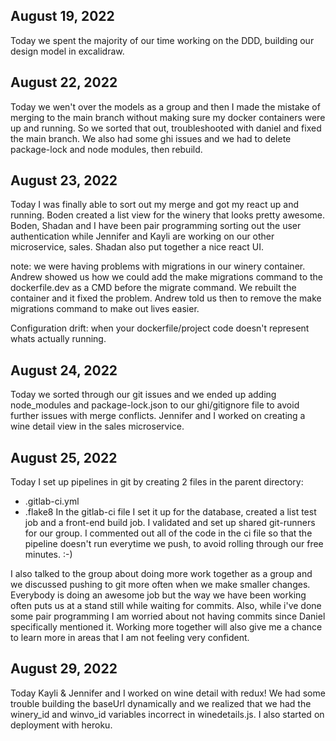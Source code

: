 

## August 19, 2022

Today we spent the majority of our time working on the DDD, building our design model in excalidraw. 

## August 22, 2022

Today we wen't over the models as a group and then I made the mistake of merging to the main branch without making sure my docker containers were up and running. So we sorted that out, troubleshooted with daniel and fixed the main branch. We also had some ghi issues and we had to delete package-lock and node modules, then rebuild. 

## August 23, 2022

Today I was finally able to sort out my merge and got my react up and running. Boden created a list view for the winery that looks pretty awesome. Boden, Shadan and I have been pair programming sorting out the user authentication while Jennifer and Kayli are working on our other microservice, sales. Shadan also put together a nice react UI.

note: we were having problems with migrations in our winery container. Andrew showed us how we could add the make migrations command to the dockerfile.dev as a CMD before the migrate command. We rebuilt the container and it fixed the problem. Andrew told us then to remove the make migrations command to make out lives easier. 

Configuration drift: when your dockerfile/project code doesn't represent whats actually running.

## August 24, 2022

Today we sorted through our git issues and we ended up adding node_modules and package-lock.json to our ghi/gitignore file to avoid further issues with merge conflicts. Jennifer and I worked on creating a wine detail view in the sales microservice. 

## August 25, 2022

Today I set up pipelines in git by creating 2 files in the parent directory:
- .gitlab-ci.yml
- .flake8
In the gitlab-ci file I set it up for the database, created a list test job and a front-end build job. I validated and set up shared git-runners for our group. I commented out all of the code in the ci file so that the pipeline doesn't run everytime we push, to avoid rolling through our free minutes. :-)

I also talked to the group about doing more work together as a group and we discussed pushing to git more often when we make smaller changes. Everybody is doing an awesome job but the way we have been working often puts us at a stand still while waiting for commits. Also, while i've done some pair programming I am worried about not having commits since Daniel specifically mentioned it. Working more together will also give me a chance to learn more in areas that I am not feeling very confident. 

## August 29, 2022

Today Kayli & Jennifer and I worked on wine detail with redux! We had some trouble building the baseUrl dynamically and we realized that we had the winery_id and winvo_id variables incorrect in winedetails.js. I also started on deployment with heroku. 